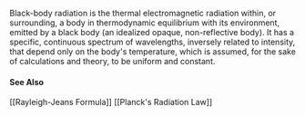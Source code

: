 Black-body radiation is the thermal electromagnetic radiation within, or surrounding, a body in thermodynamic equilibrium with its environment, emitted by a black body (an idealized opaque, non-reflective body). It has a specific, continuous spectrum of wavelengths, inversely related to intensity, that depend only on the body's temperature, which is assumed, for the sake of calculations and theory, to be uniform and constant.

#### See Also
[[Rayleigh-Jeans Formula]]
[[Planck's Radiation Law]]